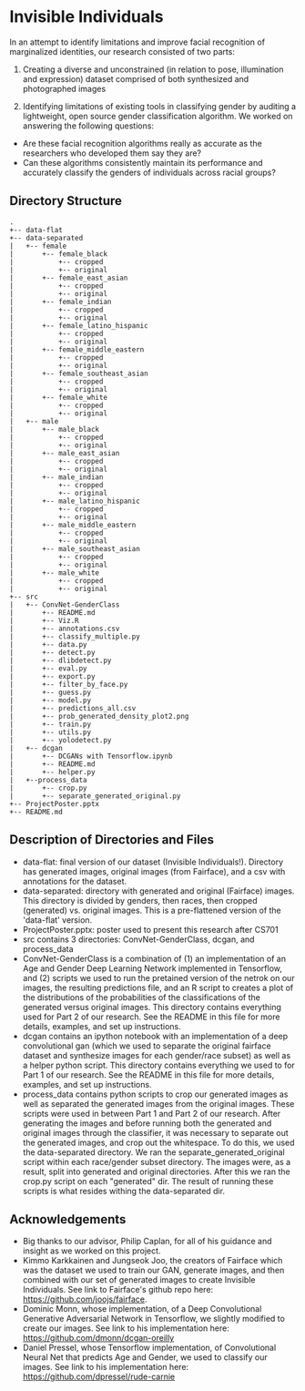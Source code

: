# Invisible Individuals
In an attempt to identify limitations and improve facial recognition of marginalized identities, our research consisted of two parts:
1. Creating a diverse and unconstrained (in relation to pose, illumination and expression) dataset comprised of both synthesized and photographed images

2. Identifying limitations of existing tools in classifying gender by auditing a lightweight, open source gender classification algorithm. We worked on answering the following questions:
- Are these facial recognition algorithms really as accurate as the researchers who developed them say they are?
- Can these algorithms consistently maintain its performance and accurately classify the genders of individuals across racial groups?

## Directory Structure
```
.
+-- data-flat
+-- data-separated
|   +-- female
|       +-- female_black
|           +-- cropped
|           +-- original
|       +-- female_east_asian
|           +-- cropped
|           +-- original
|       +-- female_indian
|           +-- cropped
|           +-- original
|       +-- female_latino_hispanic
|           +-- cropped
|           +-- original
|       +-- female_middle_eastern
|           +-- cropped
|           +-- original
|       +-- female_southeast_asian
|           +-- cropped
|           +-- original
|       +-- female_white
|           +-- cropped
|           +-- original
|   +-- male
|       +-- male_black
|           +-- cropped
|           +-- original
|       +-- male_east_asian
|           +-- cropped
|           +-- original
|       +-- male_indian
|           +-- cropped
|           +-- original
|       +-- male_latino_hispanic
|           +-- cropped
|           +-- original
|       +-- male_middle_eastern
|           +-- cropped
|           +-- original
|       +-- male_southeast_asian
|           +-- cropped
|           +-- original
|       +-- male_white
|           +-- cropped
|           +-- original
+-- src
|   +-- ConvNet-GenderClass
|       +-- README.md
|       +-- Viz.R
|       +-- annotations.csv
|       +-- classify_multiple.py
|       +-- data.py
|       +-- detect.py
|       +-- dlibdetect.py
|       +-- eval.py
|       +-- export.py
|       +-- filter_by_face.py
|       +-- guess.py
|       +-- model.py
|       +-- predictions_all.csv
|       +-- prob_generated_density_plot2.png
|       +-- train.py
|       +-- utils.py
|       +-- yolodetect.py
|   +-- dcgan
|       +-- DCGANs with Tensorflow.ipynb
|       +-- README.md
|       +-- helper.py
|   +--process_data
|       +-- crop.py
|       +-- separate_generated_original.py
+-- ProjectPoster.pptx
+-- README.md
```

## Description of Directories and Files
- data-flat: final version of our dataset (Invisible Individuals!). Directory has generated images, original images (from Fairface), and a csv with annotations for the dataset.
- data-separated: directory with generated and original (Fairface) images. This directory is divided by genders, then races, then cropped (generated) vs. original images. This is a pre-flattened version of the 'data-flat' version. 
- ProjectPoster.pptx: poster used to present this research after CS701
- src contains 3 directories: ConvNet-GenderClass, dcgan, and process_data
- ConvNet-GenderClass is a combination of (1) an implementation of an Age and Gender Deep Learning Network implemented in Tensorflow, and (2) scripts we used to run the pretained version of the netrok on our images, the resulting predictions file, and an R script to creates a plot of the distributions of the probabilities of the classifications of the generated versus original images. This directory contains everything used for Part 2 of our research. See the README in this file for more details, examples, and set up instructions.
- dcgan contains an ipython notebook with an implementation of a deep convolutional gan (which we used to separate the original fairface dataset and synthesize images for each gender/race subset) as well as a helper python script. This directory contains everything we used to for Part 1 of our research. See the README in this file for more details, examples, and set up instructions.
- process_data contains python scripts to crop our generated images as well as separated the generated images from the original images. These scripts were used in between Part 1 and Part 2 of our research. After generating the images and before running both the generated and original images through the classifier, it was necessary to separate out the generated images, and crop out the whitespace. To do this, we used the data-separated directory. We ran the separate_generated_original script within each race/gender subset directory. The images were, as a result, split into generated and original directories. After this we ran the crop.py script on each "generated" dir. The result of running these scripts is what resides withing the data-separated dir. 

## Acknowledgements
- Big thanks to our advisor, Philip Caplan, for all of his guidance and insight as we worked on this project.
- Kimmo Karkkainen and Jungseok Joo, the creators of Fairface which was the dataset we used to train our GAN, generate images, and then combined with our set of generated images to create Invisible Individuals. See link to Fairface's github repo here: https://github.com/joojs/fairface.
- Dominic Monn, whose implementation, of a Deep Convolutional Generative Adversarial Network in Tensorflow, we slightly modified to create our images. See link to his implementation here: https://github.com/dmonn/dcgan-oreilly
- Daniel Pressel, whose Tensorflow implementation, of Convolutional Neural Net that predicts Age and Gender, we used to classify our images. See link to his implementation here: https://github.com/dpressel/rude-carnie
